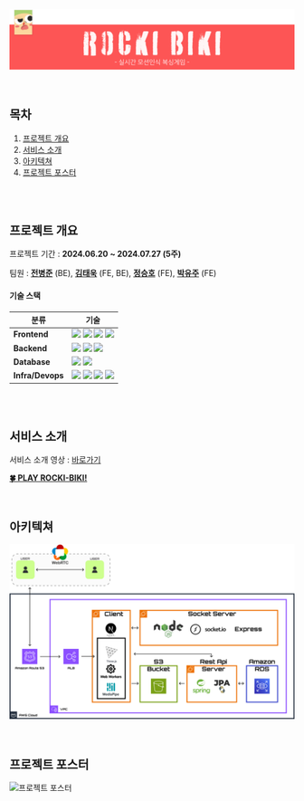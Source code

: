 ![RockiBiki_Logo](./logo.png)

<br>

## 목차

1. [프로젝트 개요](#프로젝트-개요)
2. [서비스 소개](#서비스-소개)
3. [아키텍쳐](#아키텍쳐)
4. [프로젝트 포스터](#프로젝트-포스터)

<br>
<br>

## 프로젝트 개요

프로젝트 기간 : **2024.06.20 ~ 2024.07.27 (5주)**

팀원 : [**전병준**](https://github.com/jun9898) (BE), [**김태욱**](https://github.com/twk00) (FE, BE), 
[**정승호**](https://github.com/seungho-jg) (FE), [**박유주**](https://github.com/youjuice) (FE)

#### 기술 스택
| 분류 | 기술                                                                                                                                                                                                                                                                                                                                                                                                                                                        | 
|-----|-----------------------------------------------------------------------------------------------------------------------------------------------------------------------------------------------------------------------------------------------------------------------------------------------------------------------------------------------------------------------------------------------------------------------------------------------------------|
|**Frontend**| <img src="https://img.shields.io/badge/JavaScript-F7DF1E?style=for-the-badge&logo=JavaScript&logoColor=FFFFFF"/> <img src="https://img.shields.io/badge/Next.js-000000?style=for-the-badge&logo=Next.js&logoColor=FFFFFF"/> <img src="https://img.shields.io/badge/Three.js-000000?style=for-the-badge&logo=Three.js&logoColor=FFFFFF"/> <img src="https://img.shields.io/badge/WebRTC-333333?style=for-the-badge&logo=WebRTC&logoColor=FFFFFF"/>  |
|**Backend**| <img src="https://img.shields.io/badge/Node.js-5FA04E?style=for-the-badge&logo=Node.JS&logoColor=FFFFFF"/> <img src="https://img.shields.io/badge/spring boot-6DB33F?style=for-the-badge&logo=SpringBoot&logoColor=FFFFFF"/> <img src="https://img.shields.io/badge/Socket.io-010101?style=for-the-badge&logo=Socket.io&logoColor=FFFFFF"/>                                                                                                                     |
|**Database**| <img src="https://img.shields.io/badge/Amazon S3-569A31?style=for-the-badge&logo=Amazon S3&logoColor=FFFFFF"/> <img src="https://img.shields.io/badge/MySQL-4479A1?style=for-the-badge&logo=MySQL&logoColor=FFFFFF"/>                                                                                                                                                                                                                                     |
|**Infra/Devops**| <img src="https://img.shields.io/badge/Amazon EC2-FF9900?style=for-the-badge&logo=Amazon EC2&logoColor=FFFFFF"/> <img src="https://img.shields.io/badge/Amazon AWS-232F3E?style=for-the-badge&logo=amazonwebservices&logoColor=FFFFFF"/> <img src="https://img.shields.io/badge/Docker-2496ED?style=for-the-badge&logo=Docker&logoColor=FFFFFF"/> <img src="https://img.shields.io/badge/Github Actions-2088FF?style=for-the-badge&logo=Github Actions&logoColor=FFFFFF"/> |

<br>
<br>

## 서비스 소개

서비스 소개 영상 : [바로가기]()

[**🍀 PLAY ROCKI-BIKI!**](https://rocki-biki.com/)

<br>

## 아키텍쳐

![아키텍쳐](./아키텍쳐.png)

<br>

## 프로젝트 포스터

![프로젝트 포스터](./101호_5팀(Rocki_Biki).png)
